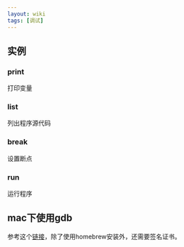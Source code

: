 ```yaml
---
layout: wiki
tags: [调试]
---
```


## 实例

### print

打印变量

### list

列出程序源代码

### break

设置断点

### run

运行程序


## mac下使用gdb

参考这个[链接](https://jingyan.baidu.com/article/15622f241db565fdfcbea515.html)，除了使用homebrew安装外，还需要签名证书。
